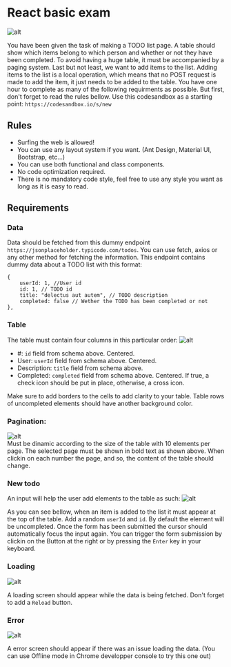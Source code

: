 # React basic exam

![alt](https://i.imgur.com/i2pmojo.gif)

You have been given the task of making a TODO list page. A table should show which items belong to which person and whether or not they have been completed. To avoid having a huge table, it must be accompanied by a paging system. Last but not least, we want to add items to the list. Adding items to the list is a local operation, which means that no POST request is made to add the item, it just needs to be added to the table.
You have one hour to complete as many of the following requirments as possible. But first, don't forget to read the rules bellow. Use this codesandbox as a starting point: `https://codesandbox.io/s/new`

## Rules

- Surfing the web is allowed!
- You can use any layout system if you want. (Ant Design, Material UI, Bootstrap, etc...)
- You can use both functional and class components.
- No code optimization required.
- There is no mandatory code style, feel free to use any style you want as long as it is easy to read.

## Requirements

### Data

Data should be fetched from this dummy endpoint `https://jsonplaceholder.typicode.com/todos`. You can use fetch, axios or any other method for fetching the information. This endpoint contains dummy data about a TODO list with this format:

```
{
	userId: 1, //User id
	id: 1, // TODO id
	title: "delectus aut autem", // TODO description
	completed: false // Wether the TODO has been completed or not
},
```

### Table

The table must contain four columns in this particular order:
![alt](https://i.imgur.com/mctJwEg.png)

- #: `id` field from schema above. Centered.
- User: `userId` field from schema above. Centered.
- Description: `title` field from schema above.
- Completed: `completed` field from schema above. Centered. If true, a check icon should be put in place, otherwise, a cross icon.

Make sure to add borders to the cells to add clarity to your table.
Table rows of uncompleted elements should have another background color.

### Pagination:

![alt](https://i.imgur.com/HeEA49v.png)
<br>
Must be dinamic according to the size of the table with 10 elements per page. The selected page must be shown in bold text as shown above. When clickin on each number the page, and so, the content of the table should change.

### New todo

An input will help the user add elements to the table as such:
![alt](https://i.imgur.com/ntWfNrg.gif)

As you can see bellow, when an item is added to the list it must appear at the top of the table. Add a random `userId` and `id`. By default the element will be uncompleted. Once the form has been submitted the cursor should automatically focus the input again. You can trigger the form submission by clickin on the Button at the right or by pressing the `Enter` key in your keyboard.

### Loading

![alt](https://i.imgur.com/jTl8EkD.gif)

A loading screen should appear while the data is being fetched.
Don't forget to add a `Reload` button.

### Error

![alt](https://i.imgur.com/dSB9yLE.gif)

A error screen should appear if there was an issue loading the data. (You can use Offline mode in Chrome developper console to try this one out)
